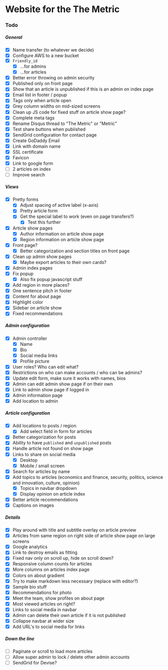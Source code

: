 # Website for the The Metric

### Todo

##### General
- [x] Name transfer (to whatever we decide)
- [x] Configure AWS to a new bucket
- [x] `Friendly_id`
  - [x] ...for admins
  - [x] ...for articles
- [x] Better error throwing on admin security
- [x] Published only on front page
- [x] Show that an article is unpublished if this is an admin on index page
- [x] Email list in footer / popup
- [x] Tags only when article open
- [x] Grey column widths on mid-sized screens
- [x] Clean up JS code for fixed stuff on article show page?
- [x] Complete meta tags
- [x] Rename Disqus thread to "The Metric" or "Metric"
- [x] Test share buttons when published
- [x] SendGrid configuration for contact page
- [x] Create GoDaddy Email
- [x] Link with domain name
- [x] SSL certificate
- [x] Favicon
- [x] Link to google form
- [ ] 2 articles on index
- [ ] Improve search

##### Views
- [x] Pretty forms
  -  [x] Adjust spacing of active label (x-axis)
  - [x] Pretty article form
  - [x] Get the special label to work (even on page transfers?)
    - [x] Test this further
- [x] Article show pages
  - [x] Author information on article show page
  - [x] Region information on article show page
- [x] Front page?
  - [x] Better categorization and section titles on front page
- [x] Clean up admin show pages
  - [x] Maybe export articles to their own cards?
- [x] Admin index pages
- [x] Fix popup
  - [x] Also fix popup javascript stuff
- [x] Add region in more places?
- [x] One sentence pitch in footer
- [x] Content for about page
- [x] Highlight color
- [x] Sidebar on article show
- [x] Fixed recommendations

##### Admin configuration
- [x] Admin controller
  - [x] Name
  - [x] Bio
  - [x] Social media links
  - [x] Profile picture
- [x] User roles? Who can edit what?
- [x] Restrictions on who can make accounts / who can be admins?
- [x] Update edit form, make sure it works with names, bios
- [x] Admin can edit admin show page if on their own
- [x] Link to admin show page if logged in
- [x] Admin information page
- [x] Add location to admin

##### Article configuration
- [x] Add locations to posts / region
  - [x] Add select field in form for articles
- [x] Better categorization for posts
- [x] Ability to have `published` and `unpublished` posts
- [x] Handle article not found on show page
- [x] Links to share on social media
  - [x] Desktop
  - [x] Mobile / small screen
- [x] Search for articles by name
- [x] Add topics to articles (economics and finance, security, politics, science and innovation, culture, opinion)
  - [x] Topics in navbar dropdown
  - [x] Display opinion on article index
- [x] Better article recommendations
- [x] Captions on images

##### Details
- [x] Play around with title and subtitle overlay on article preview
- [x] Articles from same region on right side of article show page on large screens
- [x] Google analytics
- [x] Link to destroy emails as fitting
- [x] Fixed nav only on scroll up, hide on scroll down?
- [x] Responsive column counts for articles
- [x] More columns on articles index page
- [x] Colors on about gradient
- [x] Try to make markdown less necessary (replace with editor?)
- [x] Sample bio stuff
- [x] Recommendations for photo
- [x] Meet the team, show profiles on about page
- [x] Most viewed articles on right?
- [x] Links to social media in navbar
- [x] Admin can delete their own article if it is not published
- [x] Collapse navbar at wider size
- [x] Add URL's to social media for links

##### Down the line
- [ ] Paginate or scroll to load more articles
- [ ] Allow super admin to lock / delete other admin accounts
- [ ] SendGrid for Devise?

